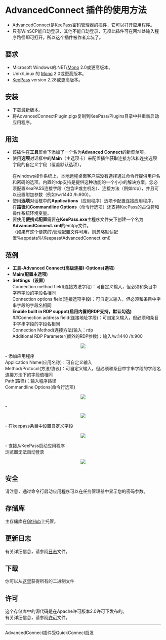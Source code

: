 # AdvancedConnect 插件的使用方法
- AdvancedConnect是[KeePass](http://keepass.info)密码管理器的插件，它可以打开应用程序。
- 只有WinSCP能自动登录，其他不能自动登录，无须此插件可在网址处输入程序路径即可打开，所以这个插件被作者弃坑了。


## 要求

- Microsoft Windows的.NET/[Mono](http://www.mono-project.com/download/) 2.0或更高版本。
- Unix/Linux 的 [Mono](http://www.mono-project.com/download/) 2.0或更高版本。
- [KeePass](http://keepass.info) version 2.28或更高版本。


## 安装

- 下载[最新](https://github.com/aalbng/AdvancedConnectPlugin/releases/latest)版本。
- 将AdvancedConnectPlugin.plgx复制到KeePass/Plugins目录中并重新启动应用程序。

## 用法

- 该插件在**工具**菜单下添加了一个名为**Advanced Connect**的新菜单项。
- 使用**选项**对话框中的**Main**（主选项卡）来配置插件获取连接方法和连接选项字段的自定义字段（覆盖默认选项）。<br /><br />
在windows操作系统上，本地远程桌面客户端没有选择通过命令行提供用户名和密码的选项。内置的rdp支持是提供这种功能的一个小小的解决方案。您必须配置KeaPASS连接字段（包含IP或主机名）、连接方法（例如rdp），并且可以设置附加参数（例如/w:1440 /h:900）。<br />
- 使用**选项**对话框中的**Applications**（应用程序）选项卡配置连接应用程序。<br />
在**路径**和**Commandline Options**（命令行选项）还支持KeePass的占位符和操作系统环境变量。
- 要使用**便携式配置**需要在**KeePass.exe**主程序文件夹下创建一个名为**AdvancedConnect.xml**的emtpy文件。<br />
（如果有这个便携的\管理配置文件可用，则忽略默认配置%appdata%\Keepass\AdvancedConnect.xml）


## 范例
- **工具-Advanced Connect(高级连接)-Options(选项)**<br />
- **Main(配置主选项)**<br />
- **Settings（设置）**<br />
Connection method field(连接方法字段)：可自定义输入，但必须和条目中字串字段的字段名相同<br />
Connection options field(连接选项字段)：可自定义输入，但必须和条目中字串字段的字段名相同<br />
**Enable built in RDP suppot(启用内置的RDP支持，默认勾选)**<br />
##Connection address field(连接地址字段)：可自定义输入，但必须和条目中字串字段的字段名相同<br />
Connection Method(连接方法)输入：rdp<br />
Additional RDP Parameter(额外的RDP参数)：输入/w:1440 /h:900<br />
<p align="center"><img src="https://github.com/1688pc/AdvancedConnectPlugin/blob/master/Doc/1%E9%85%8D%E7%BD%AE%E4%B8%BB%E9%80%89%E9%A1%B9.PNG"/></p>
- 添加应用程序<br />
Application Name(应用名称)：可自定义输入<br />
Method/Protocol(方法/协议)：可自定义输入，但必须和条目中字串字段的字段名连接方法下的字段值相同<br />
Path(路径)：输入程序路径<br />
Commandline Options(命令行选项)<br />
<p align="center"><img src="https://github.com/1688pc/AdvancedConnectPlugin/blob/master/Doc/2%E6%B7%BB%E5%8A%A0%E5%BA%94%E7%94%A8%E7%A8%8B%E5%BA%8F.PNG"/></p>
-<p align="center"><img src="https://github.com/1688pc/AdvancedConnectPlugin/blob/master/Doc/2%E6%B7%BB%E5%8A%A0%E5%BA%94%E7%94%A8%E7%A8%8B%E5%BA%8F%EF%BC%88%E8%8B%B1%E6%96%87%EF%BC%89.png"/></p>
- 在keepass条目中设置自定义字段
<p align="center"><img src="https://github.com/1688pc/AdvancedConnectPlugin/blob/master/Doc/3%E5%9C%A8keepass%E6%9D%A1%E7%9B%AE%E4%B8%AD%E8%AE%BE%E7%BD%AE%E8%87%AA%E5%AE%9A%E4%B9%89%E5%AD%97%E6%AE%B5.PNG"/></p>
- 直接从KeePass启动应用程序<br />
浏览器无法自动登录<br />
<p align="center"><img src="https://github.com/1688pc/AdvancedConnectPlugin/blob/master/Doc/4%E7%9B%B4%E6%8E%A5%E4%BB%8EKeePass%E5%90%AF%E5%8A%A8%E5%BA%94%E7%94%A8%E7%A8%8B%E5%BA%8F%EF%BC%88%E8%8B%B1%E6%96%87%EF%BC%89.png"/></p>

## 安全

请注意，通过命令行启动应用程序可以在任务管理器中显示您的密码参数。

## 存储库

主存储库在[GitHub](https://github.com/aalbng/AdvancedConnectPlugin)上托管。

## 更新日志

有关详细信息，请参阅[日志](https://github.com/aalbng/AdvancedConnectPlugin/blob/master/AdvancedConnectPlugin/CHANGELOG.txt)文件。

## 下载

你可以从[这里](https://github.com/aalbng/AdvancedConnectPlugin/releases)获得所有的二进制文件

## 许可

这个存储库中的源代码是在Apache许可版本2.0许可下发布的。 <br />
有关详细信息，请参阅[许可](https://github.com/aalbng/AdvancedConnectPlugin/blob/master/AdvancedConnectPlugin/LICENSE.txt)文件。


____
AdvancedConnect插件受QuickConnect启发
